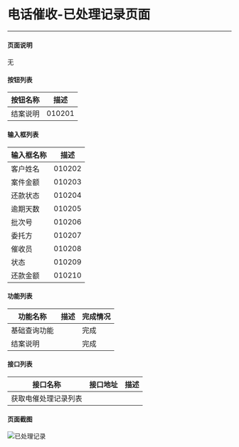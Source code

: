 电话催收-已处理记录页面
===

---

#### 页面说明

无

#### 按钮列表

按钮名称|描述
---|---
结案说明|010201


#### 输入框列表

输入框名称|描述
---|---
客户姓名|010202
案件金额|010203
还款状态|010204
逾期天数|010205
批次号|010206
委托方|010207
催收员|010208
状态|010209
还款金额|010210


#### 功能列表

功能名称|描述|完成情况
---|---|---
基础查询功能||完成
结案说明||完成

#### 接口列表

接口名称|接口地址|描述
---|---|---
获取电催处理记录列表||

#### 页面截图

![已处理记录](/images/BUSINESS/电催模块/已处理记录.png)
